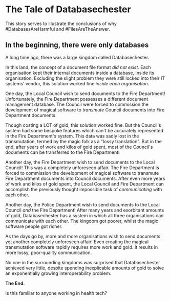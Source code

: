 # The Tale of Databasechester

This story serves to illustrate the conclusions of why #DatabasesAreHarmful and #FilesAreTheAnswer.

## In the beginning, there were only databases

A long time ago, there was a large kingdom called Databasechester.  

In this land, the concept of a document file format *did not exist*. Each organisation kept their internal documents inside a database, inside its organisation. Excluding the slight problem they were still locked into their IT systems' vendor, this solution worked fine *inside each organisation*.

One day, the Local Council wish to send documents to the Fire Department! Unfortunately, the Fire Department possesses a different document management database. The Council were forced to commission the development of magical software to *transmute* Council documents into Fire Department documents.

Though costing a LOT of gold, this solution worked fine. But the Council's system had some bespoke features which can't be accurately represented in the Fire Department's system. This data was sadly lost in the transmutation, termed by the magic folk as a "lossy translation". But in the end, after years of work and kilos of gold spent, most of the Council's documents can be transferred to the Fire Department!

Another day, the Fire Department wish to send documents to the Local Council! This was a completely unforeseen affair. The Fire Department is forced to commission the development of magical software to transmute Fire Department documents into Council documents. After even more years of work and kilos of gold spent, the Local Council and Fire Department can accomplish the previously thought impossible task of *communicating* with each other.

Another day, the Police Department wish to send documents to the Local Council *and* the Fire Department! After many years and exorbitant amounts of gold, Databasechester has a system in which all three organisations can communicate with each other. The kingdom got poorer, whilst the magic software people got richer.

As the days go by, more and more organisations wish to send documents: yet another completely unforeseen affair! Even creating the magical transmutation software rapidly requires more work and gold. It results in more lossy, poor-quality communication.

No one in the surrounding kingdoms was surprised that Databasechester achieved very little, despite spending inexplicable amounts of gold to solve an exponentially growing interoperability problem.

**The End.**

Is this familiar to anyone working in health tech?
